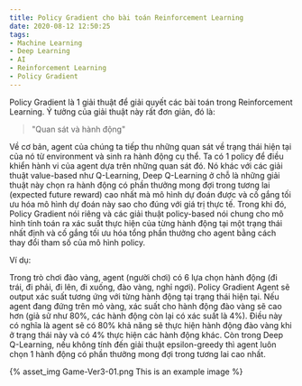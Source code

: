 ```yaml
---
title: Policy Gradient cho bài toán Reinforcement Learning
date: 2020-08-12 12:50:25
tags:
- Machine Learning
- Deep Learning
- AI
- Reinforcement Learning
- Policy Gradient
---
```

Policy Gradient là 1 giải thuật để giải quyết các bài toán trong Reinforcement Learning.
Ý tưởng của giải thuật này rất đơn giản, đó là:
> "Quan sát và hành động"

Về cơ bản, agent của chúng ta tiếp thu những quan sát về trạng thái hiện tại của nó từ environment và sinh ra hành động cụ thể. Ta có 1 policy để điều khiển hành vi của agent dựa trên những quan sát đó. Nó khác với các giải thuật value-based như Q-Learning, Deep Q-Learning ở chỗ là những giải thuật này chọn ra hành động có phần thưởng mong đợi trong tương lai (expected future reward) cao nhất mà mô hình dự đoán được và cố gắng tối ưu hóa mô hình dự đoán này sao cho đúng với giá trị thực tế. Trong khi đó, Policy Gradient nói riêng và các giải thuật policy-based nói chung cho mô hình tính toán ra xác suất thực hiện của từng hành động tại một trạng thái nhất định và cố gắng tối ưu hóa tổng phần thưởng cho agent bằng cách thay đổi tham số của mô hình policy.

Ví dụ:

Trong trò chơi đào vàng, agent (người chơi) có 6 lựa chọn hành động (đi trái, đi phải, đi lên, đi xuống, đào vàng, nghỉ ngơi). Policy Gradient Agent sẽ output xác suất tương ứng với từng hành động tại trạng thái hiện tại. Nếu agent đang đứng trên mỏ vàng, xác suất cho hành động đào vàng sẽ cao hơn (giả sử như 80%, các hành động còn lại có xác suất là 4%). Điều này có nghĩa là agent sẽ có 80% khả năng sẽ thực hiện hành động đào vàng khi ở trạng thái này và có 4% thực hiện các hành động khác. Còn trong Deep Q-Learning, nếu không tính đến giải thuật epsilon-greedy thì agent luôn chọn 1 hành động có phần thưởng mong đợi trong tương lai cao nhất.

{% asset_img Game-Ver3-01.png This is an example image %}

